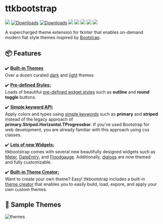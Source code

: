 # ttkbootstrap
![](https://img.shields.io/github/release/israel-dryer/ttkbootstrap.svg)
[![Downloads](https://pepy.tech/badge/ttkbootstrap)](https://pepy.tech/project/ttkbootstrap)
[![Downloads](https://pepy.tech/badge/ttkbootstrap/month)](https://pepy.tech/project/ttkbootstrap)
![](https://img.shields.io/github/issues/israel-dryer/ttkbootstrap.svg)
![](https://img.shields.io/github/issues-closed/israel-dryer/ttkbootstrap.svg)
![](https://img.shields.io/github/license/israel-dryer/ttkbootstrap.svg)
![](https://img.shields.io/github/stars/israel-dryer/ttkbootstrap.svg)
![](https://img.shields.io/github/forks/israel-dryer/ttkbootstrap.svg)

A supercharged theme extension for tkinter that enables on-demand modern 
flat style themes inspired by [Bootstrap](https://getbootstrap.com/).

## 📦 Features

✔️ [**Built-in Themes**](themes/index.md)   
Over a dozen curated [dark](themes/dark.md) and [light](themes/light.md) themes  

✔️ [**Pre-defined Styles:**](styleguide/index.md)  
Loads of beautiful [pre-defined widget styles](styleguide/index.md) such 
as **outline** and **round toggle** buttons.

✔️ [**Simple keyword API:**](gettingstarted/tutorial.md#use-themed-widgets)  
Apply colors and types using [simple keywords](gettingstarted/tutorial/#use-themed-widgets) 
such as **primary** and **striped** instead of the legacy approach of 
**primary.Striped.Horizontal.TProgressbar**. If you've used Bootstrap for
web development, you are already familiar with this approach using css classes.

✔️ [**Lots of new Widgets:**](api/widgets/dateentry)  
ttkbootstrap comes with several new beautifully designed widgets such 
as [Meter](api/widgets/meter), [DateEntry](api/widgets/dateentry), 
and [Floodgauge](api/widgets/floodgauge). Additionally, [dialogs](api/dialogs/dialog) 
are now themed and fully customizable.

✔️ [**Built-in Theme Creator:**](themes/themecreator.md)  
Want to create your own theme? Easy! ttkbootstrap includes a built-in 
[theme creator](themes/themecreator.md) that enables you to easily build, 
load, expore, and apply your own custom themes.

## 🎨 Sample Themes

![themes](./assets/themes/themes.gif)
